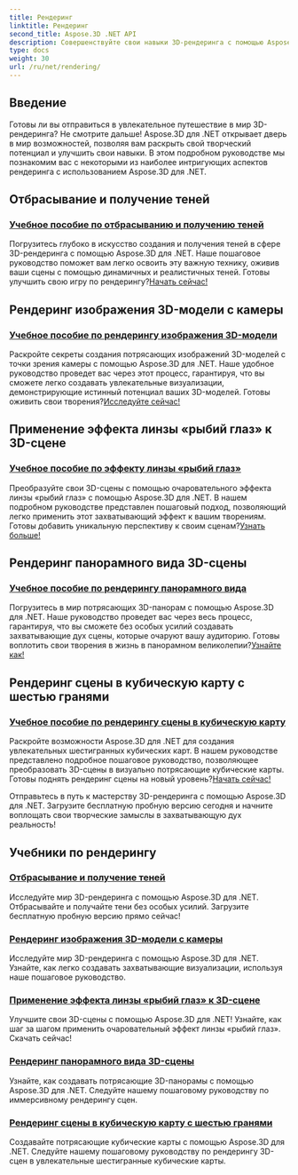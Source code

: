 ```yaml
---
title: Рендеринг
linktitle: Рендеринг
second_title: Aspose.3D .NET API
description: Совершенствуйте свои навыки 3D-рендеринга с помощью Aspose.3D для .NET! Отбрасывайте тени, создавайте захватывающие визуализации, применяйте эффекты объектива «рыбий глаз» и многое другое.
type: docs
weight: 30
url: /ru/net/rendering/
---
```

## Введение

Готовы ли вы отправиться в увлекательное путешествие в мир 3D-рендеринга? Не смотрите дальше! Aspose.3D для .NET открывает дверь в мир возможностей, позволяя вам раскрыть свой творческий потенциал и улучшить свои навыки. В этом подробном руководстве мы познакомим вас с некоторыми из наиболее интригующих аспектов рендеринга с использованием Aspose.3D для .NET.

## Отбрасывание и получение теней
### [Учебное пособие по отбрасыванию и получению теней](./cast-receive-shadows/)
 Погрузитесь глубоко в искусство создания и получения теней в сфере 3D-рендеринга с помощью Aspose.3D для .NET. Наше пошаговое руководство поможет вам легко освоить эту важную технику, оживив ваши сцены с помощью динамичных и реалистичных теней. Готовы улучшить свою игру по рендерингу?[Начать сейчас!](./cast-receive-shadows/)

## Рендеринг изображения 3D-модели с камеры
### [Учебное пособие по рендерингу изображения 3D-модели](./render-3d-model-image/)
Раскройте секреты создания потрясающих изображений 3D-моделей с точки зрения камеры с помощью Aspose.3D для .NET. Наше удобное руководство проведет вас через этот процесс, гарантируя, что вы сможете легко создавать увлекательные визуализации, демонстрирующие истинный потенциал ваших 3D-моделей. Готовы оживить свои творения?[Исследуйте сейчас!](./render-3d-model-image/)

## Применение эффекта линзы «рыбий глаз» к 3D-сцене
### [Учебное пособие по эффекту линзы «рыбий глаз»](./fisheye-lens-effect-3d-scene/)
 Преобразуйте свои 3D-сцены с помощью очаровательного эффекта линзы «рыбий глаз» с помощью Aspose.3D для .NET. В нашем подробном руководстве представлен пошаговый подход, позволяющий легко применить этот захватывающий эффект к вашим творениям. Готовы добавить уникальную перспективу к своим сценам?[Узнать больше!](./fisheye-lens-effect-3d-scene/)

## Рендеринг панорамного вида 3D-сцены
### [Учебное пособие по рендерингу панорамного вида](./render-panorama-view/)
Погрузитесь в мир потрясающих 3D-панорам с помощью Aspose.3D для .NET. Наше руководство проведет вас через весь процесс, гарантируя, что вы сможете без особых усилий создавать захватывающие дух сцены, которые очаруют вашу аудиторию. Готовы воплотить свои творения в жизнь в панорамном великолепии?[Узнайте как!](./render-panorama-view/)

## Рендеринг сцены в кубическую карту с шестью гранями
### [Учебное пособие по рендерингу сцены в кубическую карту](./render-scene-cubemap/)
 Раскройте возможности Aspose.3D для .NET для создания увлекательных шестигранных кубических карт. В нашем руководстве представлено подробное пошаговое руководство, позволяющее преобразовать 3D-сцены в визуально потрясающие кубические карты. Готовы поднять рендеринг сцены на новый уровень?[Начать сейчас!](./render-scene-cubemap/)

Отправьтесь в путь к мастерству 3D-рендеринга с помощью Aspose.3D для .NET. Загрузите бесплатную пробную версию сегодня и начните воплощать свои творческие замыслы в захватывающую дух реальность!
## Учебники по рендерингу
### [Отбрасывание и получение теней](./cast-receive-shadows/)
Исследуйте мир 3D-рендеринга с помощью Aspose.3D для .NET. Отбрасывайте и получайте тени без особых усилий. Загрузите бесплатную пробную версию прямо сейчас!
### [Рендеринг изображения 3D-модели с камеры](./render-3d-model-image/)
Исследуйте мир 3D-рендеринга с помощью Aspose.3D для .NET. Узнайте, как легко создавать захватывающие визуализации, используя наше пошаговое руководство.
### [Применение эффекта линзы «рыбий глаз» к 3D-сцене](./fisheye-lens-effect-3d-scene/)
Улучшите свои 3D-сцены с помощью Aspose.3D для .NET! Узнайте, как шаг за шагом применить очаровательный эффект линзы «рыбий глаз». Скачать сейчас!
### [Рендеринг панорамного вида 3D-сцены](./render-panorama-view/)
Узнайте, как создавать потрясающие 3D-панорамы с помощью Aspose.3D для .NET. Следуйте нашему пошаговому руководству по иммерсивному рендерингу сцен.
### [Рендеринг сцены в кубическую карту с шестью гранями](./render-scene-cubemap/)
Создавайте потрясающие кубические карты с помощью Aspose.3D для .NET. Следуйте нашему пошаговому руководству по рендерингу 3D-сцен в увлекательные шестигранные кубические карты.